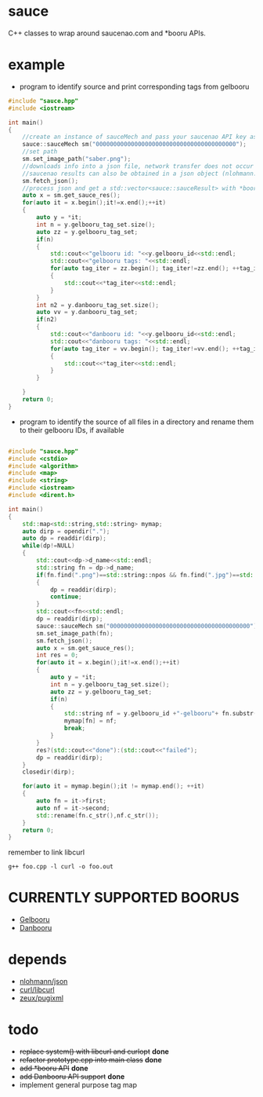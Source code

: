 # sauce
C++ classes to wrap around saucenao.com and \*booru APIs.

# example
- program to identify source and print corresponding tags from gelbooru
```c++
#include "sauce.hpp"
#include <iostream>

int main()
{
    //create an instance of sauceMech and pass your saucenao API key as the parameter   
    sauce::sauceMech sm("0000000000000000000000000000000000000000");
    //set path    
    sm.set_image_path("saber.png");
    //downloads info into a json file, network transfer does not occur if file already exists
    //saucenao results can also be obtained in a json object (nlohmann::json) with the sauceMech::get_json() function
    sm.fetch_json();
    //process json and get a std::vector<sauce::sauceResult> with *booru tag information, links and similarity percentage
    auto x = sm.get_sauce_res();
    for(auto it = x.begin();it!=x.end();++it)
    {
        auto y = *it;
        int n = y.gelbooru_tag_set.size();
        auto zz = y.gelbooru_tag_set;
        if(n)
        {
            std::cout<<"gelbooru id: "<<y.gelbooru_id<<std::endl;
            std::cout<<"gelbooru tags: "<<std::endl;
            for(auto tag_iter = zz.begin(); tag_iter!=zz.end(); ++tag_iter)
            {
                std::cout<<*tag_iter<<std::endl;
            }
        }
        int n2 = y.danbooru_tag_set.size();
        auto vv = y.danbooru_tag_set;
        if(n2)
        {
            std::cout<<"danbooru id: "<<y.gelbooru_id<<std::endl;
            std::cout<<"danbooru tags: "<<std::endl;
            for(auto tag_iter = vv.begin(); tag_iter!=vv.end(); ++tag_iter)
            {
                std::cout<<*tag_iter<<std::endl;
            }
        }

    }
    return 0;
}
```

- program to identify the source of all files in a directory and rename them to their gelbooru IDs, if available

```c++

#include "sauce.hpp"
#include <cstdio>
#include <algorithm>
#include <map>
#include <string>
#include <iostream>
#include <dirent.h>

int main()
{
	std::map<std::string,std::string> mymap;
	auto dirp = opendir(".");
	auto dp = readdir(dirp);
	while(dp!=NULL)
	{
		std::cout<<dp->d_name<<std::endl;
		std::string fn = dp->d_name;
		if(fn.find(".png")==std::string::npos && fn.find(".jpg")==std::string::npos)
		{
			dp = readdir(dirp);
			continue;
		}
		std::cout<<fn<<std::endl;
		dp = readdir(dirp);
		sauce::sauceMech sm("0000000000000000000000000000000000000000");
		sm.set_image_path(fn);
		sm.fetch_json();
		auto x = sm.get_sauce_res();
		int res = 0;
	    for(auto it = x.begin();it!=x.end();++it)
	    {
	        auto y = *it;
	        int n = y.gelbooru_tag_set.size();
	        auto zz = y.gelbooru_tag_set;
	        if(n)
	        {
	            std::string nf = y.gelbooru_id +"-gelbooru"+ fn.substr(fn.rfind("."));
	            mymap[fn] = nf;
	            break;
	        }
	    }
	    res?(std::cout<<"done"):(std::cout<<"failed");
		dp = readdir(dirp);
	}	
	closedir(dirp);

	for(auto it = mymap.begin();it != mymap.end(); ++it)
	{
		auto fn = it->first;
		auto nf = it->second;
		std::rename(fn.c_str(),nf.c_str());
	}
    return 0;
}
```

remember to link libcurl

    g++ foo.cpp -l curl -o foo.out

# CURRENTLY SUPPORTED BOORUS
- [Gelbooru](https://gelbooru.com/)
- [Danbooru](https://danbooru.donmai.us/)

# depends
- [nlohmann/json](https://github.com/nlohmann/json)
- [curl/libcurl](https://github.com/curl/curl)
- [zeux/pugixml](https://github.com/zeux/pugixml)

# todo
- ~~replace system() with libcurl and curlopt~~ **done**
- ~~refactor prototype.cpp into main class~~ **done**
- ~~add \*booru API~~ **done**
- ~~add Danbooru API support~~ **done**
- implement general purpose tag map

